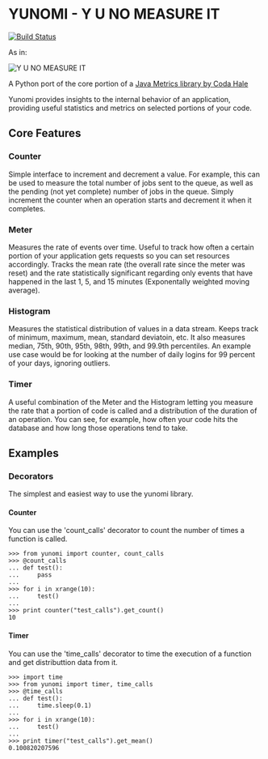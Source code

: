 # YUNOMI - Y U NO MEASURE IT

[![Build Status](https://secure.travis-ci.org/richzeng/yunomi.png?branch=master)](http://travis-ci.org/richzeng/yunomi)

As in:

![Y U NO MEASURE IT](http://cdn.memegenerator.net/instances/400x/22184566.jpg)


A Python port of the core portion of a [Java Metrics library by Coda Hale](http://metrics.codahale.com/)

Yunomi provides insights to the internal behavior of an application, providing useful statistics and metrics on selected portions of your code.

## Core Features

### Counter
Simple interface to increment and decrement a value. For example, this can be used to measure the total number of jobs sent to the queue, as well as the pending (not yet complete) number of jobs in the queue. Simply increment the counter when an operation starts and decrement it when it completes.

### Meter
Measures the rate of events over time. Useful to track how often a certain portion of your application gets requests so you can set resources accordingly. Tracks the mean rate (the overall rate since the meter was reset) and the rate statistically significant regarding only events that have happened in the last 1, 5, and 15 minutes (Exponentally weighted moving average).

### Histogram
Measures the statistical distribution of values in a data stream. Keeps track of minimum, maximum, mean, standard deviatoin, etc. It also measures median, 75th, 90th, 95th, 98th, 99th, and 99.9th percentiles. An example use case would be for looking at the number of daily logins for 99 percent of your days, ignoring outliers.

### Timer
A useful combination of the Meter and the Histogram letting you measure the rate that a portion of code is called and a distribution of the duration of an operation. You can see, for example, how often your code hits the database and how long those operations tend to take.


## Examples
### Decorators
The simplest and easiest way to use the yunomi library.
#### Counter
You can use the 'count_calls' decorator to count the number of times a function is called.

    >>> from yunomi import counter, count_calls
    >>> @count_calls
    ... def test():
    ...     pass
    ... 
    >>> for i in xrange(10):
    ...     test()
    ... 
    >>> print counter("test_calls").get_count()
    10

#### Timer
You can use the 'time_calls' decorator to time the execution of a function and get distributtion data from it.

    >>> import time
    >>> from yunomi import timer, time_calls
    >>> @time_calls
    ... def test():
    ...     time.sleep(0.1)
    ... 
    >>> for i in xrange(10):
    ...     test()
    ... 
    >>> print timer("test_calls").get_mean()
    0.100820207596

